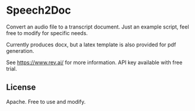 # Speech2Doc

Convert an audio file to a transcript document. Just an example script, feel
free to modify for specific needs.

Currently produces docx, but a latex template is also provided for pdf
generation.

See https://www.rev.ai/ for more information. API key available with free
trial.


## License

Apache. Free to use and modify.
